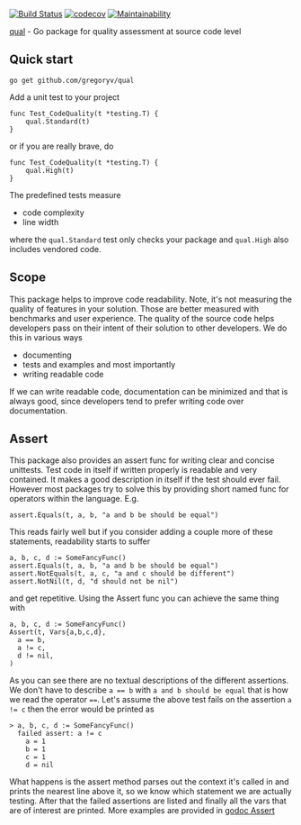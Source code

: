 [![Build Status](https://travis-ci.org/gregoryv/qual.svg?branch=master)](https://travis-ci.org/gregoryv/qual)
[![codecov](https://codecov.io/gh/gregoryv/qual/branch/master/graph/badge.svg)](https://codecov.io/gh/gregoryv/qual)
[![Maintainability](https://api.codeclimate.com/v1/badges/83083a5e52d4ffad3288/maintainability)](https://codeclimate.com/github/gregoryv/qual/maintainability)


[qual](https://godoc.org/github.com/gregoryv/qual) - Go package for quality assessment at source code level

## Quick start

    go get github.com/gregoryv/qual

Add a unit test to your project

    func Test_CodeQuality(t *testing.T) {
	    qual.Standard(t)
	}

or if you are really brave, do

    func Test_CodeQuality(t *testing.T) {
	    qual.High(t)
	}

The predefined tests measure

- code complexity
- line width

where the `qual.Standard` test only checks your package and `qual.High`
also includes vendored code.

## Scope

This package helps to improve code readability. Note, it's not
measuring the quality of features in your solution. Those are better
measured with benchmarks and user experience. The quality of the
source code helps developers pass on their intent of their solution to
other developers. We do this in various ways

- documenting
- tests and examples and most importantly
- writing readable code

If we can write readable code, documentation can be minimized and that
is always good, since developers tend to prefer writing code over
documentation.

## Assert

This package also provides an assert func for writing clear and
concise unittests. Test code in itself if written properly is readable
and very contained. It makes a good description in itself if the test
should ever fail. However most packages try to solve this by providing
short named func for operators within the language. E.g.

    assert.Equals(t, a, b, "a and b be should be equal")

This reads fairly well but if you consider adding a couple more of these
statements, readability starts to suffer

    a, b, c, d := SomeFancyFunc()
    assert.Equals(t, a, b, "a and b be should be equal")
    assert.NotEquals(t, a, c, "a and c should be different")
    assert.NotNil(t, d, "d should not be nil")

and get repetitive.
Using the Assert func you can achieve the same thing with

    a, b, c, d := SomeFancyFunc()
    Assert(t, Vars{a,b,c,d},
	  a == b,
	  a != c,
	  d != nil,
	)

As you can see there are no textual descriptions of the different
assertions. We don't have to describe `a == b` with `a and b should be
equal` that is how we read the operator `==`.  Let's assume the above
test fails on the assertion `a != c` then the error would be printed
as

    > a, b, c, d := SomeFancyFunc()
	  failed assert: a != c
        a = 1
        b = 1
        c = 1
        d = nil

What happens is the assert method parses out the context it's called in
and prints the nearest line above it, so we know which statement we are
actually testing. After that the failed assertions are listed and finally
all the vars that are of interest are printed.
More examples are provided in [godoc Assert](http://godoc.org/github.com/gregoryv/qual#Assert)
